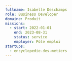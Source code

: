 ```yaml
---
fullname: Isabelle Deschamps
role: Business Developer
domaine: Produit
missions:
  - start: 2022-01-01
    end: 2023-08-31
    status: service
    employer: Pôle emploi
startups:
  - encyclopedie-des-metiers
---
```

